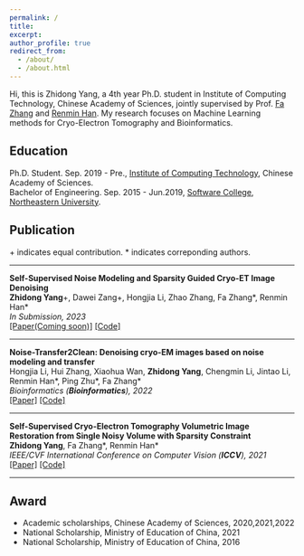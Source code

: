 ```yaml
---
permalink: /
title: 
excerpt: 
author_profile: true
redirect_from: 
  - /about/
  - /about.html
---
```


Hi, this is Zhidong Yang, a 4th year Ph.D. student in Institute of Computing Technology, Chinese Academy of Sciences, jointly supervised by Prof. [Fa Zhang](http://www.ict.ac.cn/sourcedb_2018_ict_cas/cn/jssrck/200909/t20090917_2496774.html) and [Renmin Han](https://faculty.sdu.edu.cn/hanrenmin/en/zhym/990737/list/index.htm). My research focuses on Machine Learning methods for Cryo-Electron Tomography and Bioinformatics.

## Education

Ph.D. Student. Sep. 2019 - Pre., [Institute of Computing Technology](http://english.ict.cas.cn/), Chinese Academy of Sciences.<br>
Bachelor of Engineering. Sep. 2015 - Jun.2019, [Software College](http://sc.neu.edu.cn/english/main.htm), [Northeastern University](http://english.neu.edu.cn/).

## Publication

\+ indicates equal contribution. \* indicates correponding authors.

---

<b>Self-Supervised Noise Modeling and Sparsity Guided Cryo-ET Image Denoising</b><br>
<b>Zhidong Yang</b>\+, Dawei Zang\+, Hongjia Li, Zhao Zhang, Fa Zhang\*, Renmin Han\*<br>
<i>In Submission, 2023</i><br>
[[Paper(Coming soon)]](https://arxiv.org) [[Code]](https://github.com)<br>

---

<b>Noise-Transfer2Clean: Denoising cryo-EM images based on noise modeling and transfer</b><br>
Hongjia Li, Hui Zhang, Xiaohua Wan, <b>Zhidong Yang</b>, Chengmin Li, Jintao Li, Renmin Han\*, Ping Zhu\*, Fa Zhang\*<br>
<i>Bioinformatics (<b>Bioinformatics</b>), 2022</i><br>
[[Paper]](https://academic.oup.com/bioinformatics/article/38/7/2022/6522116) [[Code]](https://github.com/Lihongjia-ict/NoiseTransfer2Clean)<br>

---

<b>Self-Supervised Cryo-Electron Tomography Volumetric Image Restoration from Single Noisy Volume with Sparsity Constraint</b><br>
<b>Zhidong Yang</b>, Fa Zhang\*, Renmin Han\*<br>
<i>IEEE/CVF International Conference on Computer Vision (<b>ICCV</b>), 2021</i><br>
[[Paper]](https://ieeexplore.ieee.org/document/9710157) [[Code]](https://github.com/icthrm/SC-Net)<br>

---

## Award

+ Academic scholarships, Chinese Academy of Sciences, 2020,2021,2022
+ National Scholarship, Ministry of Education of China, 2021
+ National Scholarship, Ministry of Education of China, 2016
